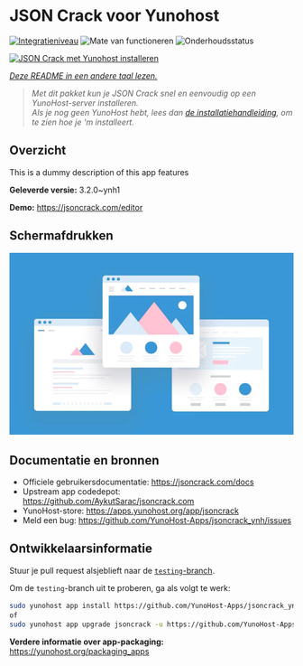 <!--
NB: Deze README is automatisch gegenereerd door <https://github.com/YunoHost/apps/tree/master/tools/readme_generator>
Hij mag NIET handmatig aangepast worden.
-->

# JSON Crack voor Yunohost

[![Integratieniveau](https://apps.yunohost.org/badge/integration/jsoncrack)](https://ci-apps.yunohost.org/ci/apps/jsoncrack/)
![Mate van functioneren](https://apps.yunohost.org/badge/state/jsoncrack)
![Onderhoudsstatus](https://apps.yunohost.org/badge/maintained/jsoncrack)

[![JSON Crack met Yunohost installeren](https://install-app.yunohost.org/install-with-yunohost.svg)](https://install-app.yunohost.org/?app=jsoncrack)

*[Deze README in een andere taal lezen.](./ALL_README.md)*

> *Met dit pakket kun je JSON Crack snel en eenvoudig op een YunoHost-server installeren.*  
> *Als je nog geen YunoHost hebt, lees dan [de installatiehandleiding](https://yunohost.org/install), om te zien hoe je 'm installeert.*

## Overzicht

This is a dummy description of this app features


**Geleverde versie:** 3.2.0~ynh1

**Demo:** <https://jsoncrack.com/editor>

## Schermafdrukken

![Schermafdrukken van JSON Crack](./doc/screenshots/example.jpg)

## Documentatie en bronnen

- Officiele gebruikersdocumentatie: <https://jsoncrack.com/docs>
- Upstream app codedepot: <https://github.com/AykutSarac/jsoncrack.com>
- YunoHost-store: <https://apps.yunohost.org/app/jsoncrack>
- Meld een bug: <https://github.com/YunoHost-Apps/jsoncrack_ynh/issues>

## Ontwikkelaarsinformatie

Stuur je pull request alsjeblieft naar de [`testing`-branch](https://github.com/YunoHost-Apps/jsoncrack_ynh/tree/testing).

Om de `testing`-branch uit te proberen, ga als volgt te werk:

```bash
sudo yunohost app install https://github.com/YunoHost-Apps/jsoncrack_ynh/tree/testing --debug
of
sudo yunohost app upgrade jsoncrack -u https://github.com/YunoHost-Apps/jsoncrack_ynh/tree/testing --debug
```

**Verdere informatie over app-packaging:** <https://yunohost.org/packaging_apps>

